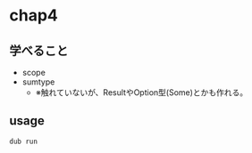 # chap4

## 学べること
- scope
- sumtype
    - ※触れていないが、ResultやOption型(Some)とかも作れる。

## usage

```shell
dub run
```
